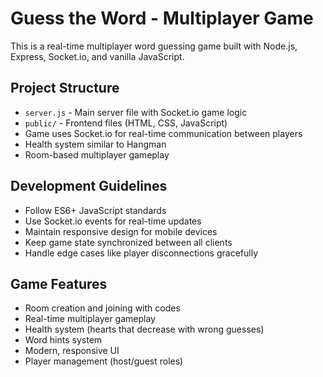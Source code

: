 <!-- Use this file to provide workspace-specific custom instructions to Copilot. For more details, visit https://code.visualstudio.com/docs/copilot/copilot-customization#_use-a-githubcopilotinstructionsmd-file -->

# Guess the Word - Multiplayer Game

This is a real-time multiplayer word guessing game built with Node.js, Express, Socket.io, and vanilla JavaScript.

## Project Structure
- `server.js` - Main server file with Socket.io game logic
- `public/` - Frontend files (HTML, CSS, JavaScript)
- Game uses Socket.io for real-time communication between players
- Health system similar to Hangman
- Room-based multiplayer gameplay

## Development Guidelines
- Follow ES6+ JavaScript standards
- Use Socket.io events for real-time updates
- Maintain responsive design for mobile devices
- Keep game state synchronized between all clients
- Handle edge cases like player disconnections gracefully

## Game Features
- Room creation and joining with codes
- Real-time multiplayer gameplay
- Health system (hearts that decrease with wrong guesses)
- Word hints system
- Modern, responsive UI
- Player management (host/guest roles)
